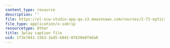 ```yaml
---
content_type: resource
description: ''
file: https://ol-ocw-studio-app-qa.s3.amazonaws.com/courses/2-71-optics-spring-2009/1f3e784115b33ed5b84207620e8fdda6_JmWguqCZRxk.srt
file_type: application/x-subrip
resourcetype: Other
title: 3play caption file
uid: 1f3e7841-15b3-3ed5-b842-07620e8fdda6
---
```

